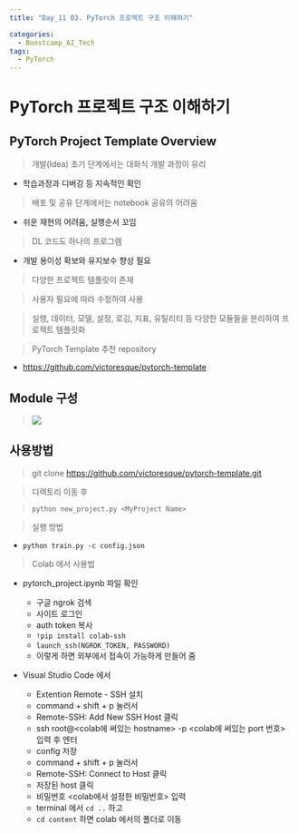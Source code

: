 ```yaml
---
title: "Day_11 03. PyTorch 프로젝트 구조 이해하기"

categories:
  - Boostcamp_AI_Tech
tags:
  - PyTorch
--- 
```


# PyTorch 프로젝트 구조 이해하기

## PyTorch Project Template Overview

> 개발(Idea) 초기 단계에서는 대화식 개발 과정이 유리

- 학습과정과 디버깅 등 지속적인 확인

> 배포 및 공유 단계에서는 notebook 공유의 어려움

- 쉬운 재현의 어려움, 실행순서 꼬임

> DL 코드도 하나의 프로그램

- 개발 용이성 확보와 유지보수 향상 필요

> 다양한 프로젝트 템플릿이 존재

> 사용자 필요에 따라 수정하여 사용

> 실행, 데이터, 모델, 설정, 로깅, 지표, 유틸리티 등 다양한 모듈들을 분리하여 프로젝트 템플릿화

> PyTorch Template 추천 repository

- https://github.com/victoresque/pytorch-template

## Module 구성

> ![]({{site.url}}/assets/images/2021-08-17-11-34-28.png)

## 사용방법

> git clone https://github.com/victoresque/pytorch-template.git

> 디렉토리 이동 후

> `python new_project.py <MyProject Name>`

> 실행 방법

- `python train.py -c config.json`

> Colab 에서 사용법

- pytorch_project.ipynb 파일 확인

    - 구글 ngrok 검색
    - 사이트 로그인
    - auth token 복사
    - `!pip install colab-ssh`
    - `launch_ssh(NGROK_TOKEN, PASSWORD)`
    - 이렇게 하면 외부에서 접속이 가능하게 만들어 줌

- Visual Studio Code 에서
  
  - Extention Remote - SSH 설치
  - command + shift + p 눌러서
  - Remote-SSH: Add New SSH Host 클릭
  - ssh root@<colab에 써있는 hostname> -p <colab에 써있는 port 번호> 입력 후 엔터
  - config 저장
  - command + shift + p 눌러서
  - Remote-SSH: Connect to Host 클릭
  - 저장된 host 클릭
  - 비밀번호 <colab에서 설정한 비밀번호> 입력
  - terminal 에서 `cd ..` 하고
  - `cd content` 하면 colab 에서의 폴더로 이동